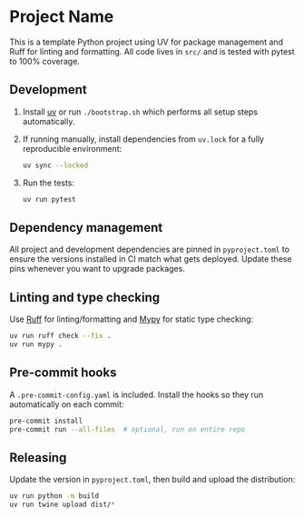 # Project Name

This is a template Python project using UV for package management and Ruff for
linting and formatting. All code lives in `src/` and is tested with pytest to
100% coverage.

## Development

1. Install [uv](https://github.com/astral-sh/uv) or run `./bootstrap.sh` which
   performs all setup steps automatically.
2. If running manually, install dependencies from `uv.lock` for a fully
   reproducible environment:

   ```bash
   uv sync --locked
   ```

3. Run the tests:

   ```bash
   uv run pytest
   ```

## Dependency management

All project and development dependencies are pinned in `pyproject.toml` to
ensure the versions installed in CI match what gets deployed. Update these pins
whenever you want to upgrade packages.

## Linting and type checking

Use [Ruff](https://github.com/astral-sh/ruff) for linting/formatting and
[Mypy](https://mypy-lang.org/) for static type checking:

```bash
uv run ruff check --fix .
uv run mypy .
```

## Pre-commit hooks

A `.pre-commit-config.yaml` is included. Install the hooks so they run
automatically on each commit:

```bash
pre-commit install
pre-commit run --all-files  # optional, run on entire repo
```

## Releasing

Update the version in `pyproject.toml`, then build and upload the distribution:

```bash
uv run python -m build
uv run twine upload dist/*
```
